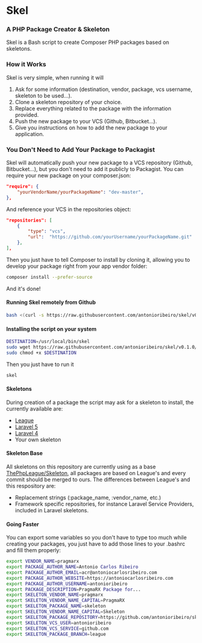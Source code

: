 # Skel
### A PHP Package Creator & Skeleton

Skel is a Bash script to create Composer PHP packages based on skeletons. 

### How it Works

Skel is very simple, when running it will 

1. Ask for some information (destination, vendor, package, vcs username, skeleton to be used...). 
2. Clone a skeleton repository of your choice. 
3. Replace everything related to the package with the information provided.
4. Push the new package to your VCS (Github, Bitbucket...).
5. Give you instructions on how to add the new package to your application.

### You Don't Need to Add Your Package to Packagist

Skel will automatically push your new package to a VCS repository (Github, Bitbucket...), but you don't need to add it publicly to Packagist. You can require your new package on your composer.json:  

``` json
"require": {
    "yourVendorName/yourPackageName": "dev-master",
},
```

And reference your VCS in the repositories object:  

``` json
"repositories": [
    {
        "type": "vcs",
        "url":  "https://github.com/yourUsername/yourPackageName.git"
    },
],
```

Then you just have to tell Composer to install by cloning it, allowing you to develop your package right from your app vendor folder:
 
``` bash
composer install --prefer-source
```

And it's done! 

#### Running Skel remotely from Github

``` bash
bash <(curl -s https://raw.githubusercontent.com/antonioribeiro/skel/v0.1.0/skel.sh)
```

#### Installing the script on your system

``` bash
DESTINATION=/usr/local/bin/skel
sudo wget https://raw.githubusercontent.com/antonioribeiro/skel/v0.1.0/skel.sh -v -O $DESTINATION
sudo chmod +x $DESTINATION 
```

Then you just have to run it

``` bash
skel 
```

#### Skeletons

During creation of a package the script may ask for a skeleton to install, the currently available are:

* [League](https://github.com/antonioribeiro/skel/tree/league)
* [Laravel 5](https://github.com/antonioribeiro/skel/tree/laravel5)
* [Laravel 4](https://github.com/antonioribeiro/skel/tree/laravel4)
* Your own skeleton

#### Skeleton Base

All skeletons on this repository are currently using as a base [ThePhpLeague/Skeleton](https://github.com/thephpleague/skeleton), all packages are based on League's and every commit should be merged to ours. The differences between League's and this respository are:
  
* Replacement strings (:package_name, :vendor_name, etc.)
* Framework specific repositories, for instance Laravel Service Providers, included in Laravel skeletons.

#### Going Faster

You can export some variables so you don't have to type too much while creating your packages, you just have to add those lines to your .bashrc and fill them properly: 
 
``` bash
export VENDOR_NAME=pragmarx
export PACKAGE_AUTHOR_NAME=Antonio Carlos Ribeiro
export PACKAGE_AUTHOR_EMAIL=acr@antoniocarlosribeiro.com
export PACKAGE_AUTHOR_WEBSITE=https://antoniocarlosribeiro.com
export PACKAGE_AUTHOR_USERNAME=antonioribeiro
export PACKAGE_DESCRIPTION=PragmaRX Package for...
export SKELETON_VENDOR_NAME=pragmarx
export SKELETON_VENDOR_NAME_CAPITAL=PragmaRX
export SKELETON_PACKAGE_NAME=skeleton
export SKELETON_VENDOR_NAME_CAPITAL=Skeleton
export SKELETON_PACKAGE_REPOSITORY=https://github.com/antonioribeiro/skel.git
export SKELETON_VCS_USER=antonioribeiro
export SKELETON_VCS_SERVICE=github.com
export SKELETON_PACKAGE_BRANCH=league
```

